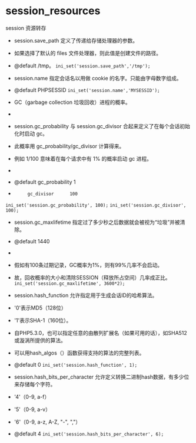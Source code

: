session_resources
=================

session 资源转存


 * session.save_path 定义了传递给存储处理器的参数。
 * 如果选择了默认的 files 文件处理器，则此值是创建文件的路径。
 * @default /tmp。
`ini_set('session.save_path','/tmp');`

 * session.name 指定会话名以用做 cookie 的名字。只能由字母数字组成。
 * @default PHPSESSID
`ini_set('session.name','MYSESSID');`

 * GC（garbage collection 垃圾回收）进程的概率。
 * 
 * session.gc_probability 与 session.gc_divisor 合起来定义了在每个会话初始化时启动 gc。
 * 此概率用 gc_probability/gc_divisor 计算得来。
 * 例如 1/100 意味着在每个请求中有 1% 的概率启动 gc 进程。
 * 
 * @default gc_probability	1
 *          gc_divisor		100
`ini_set('session.gc_probability', 100);`
`ini_set('session.gc_divisor', 100);`

 * session.gc_maxlifetime 指定过了多少秒之后数据就会被视为“垃圾”并被清除。
 * @default 1440
 *
 * 假如有100条过期记录，GC概率为1%，则有99%几率不会启动。
 * 故，回收概率的大小和清除SESSION（释放所占空间）几率成正比。
`ini_set('session.gc_maxlifetime', 3600*2);`

 * session.hash_function 允许指定用于生成会话ID的哈希算法。
 * '0'表示MD5（128位）
 * '1'表示SHA-1（160位）。
 * 自PHP5.3.0，也可以指定任意的由散列扩展名（如果可用的话），如SHA512或漩涡所提供的算法。
 * 可以用hash_algos（）函数获得支持的算法的完整列表。
 * @default 0
`ini_set('session.hash_function', 1);`

 * session.hash_bits_per_character 允许定义转换二进制hash数据，有多少位来存储每个字符。
 * '4'（0-9, a-f）
 * '5'（0-9, a-v）
 * '6'（0-9, a-z, A-Z, "-", ","）
 * @default 4
`ini_set('session.hash_bits_per_character', 6);`

